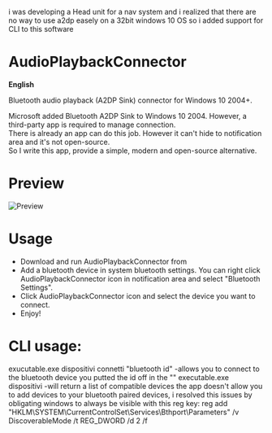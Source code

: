 i was developing a Head unit for a nav system and i realized that there are no way to use a2dp easely on a 32bit windows 10 OS so i added support for CLI to this software

# AudioPlaybackConnector
**English** 

Bluetooth audio playback (A2DP Sink) connector for Windows 10 2004+.

Microsoft added Bluetooth A2DP Sink to Windows 10 2004. However, a third-party app is required to manage connection.\
There is already an app can do this job. However it can't hide to notification area and it's not open-source.\
So I write this app, provide a simple, modern and open-source alternative.

# Preview
![Preview](https://cdn.jsdelivr.net/gh/ysc3839/AudioPlaybackConnector@master/AudioPlaybackConnector.gif)

# Usage
* Download and run AudioPlaybackConnector from 
* Add a bluetooth device in system bluetooth settings. You can right click AudioPlaybackConnector icon in notification area and select "Bluetooth Settings".
* Click AudioPlaybackConnector icon and select the device you want to connect.
* Enjoy!
# CLI usage:
exucutable.exe dispositivi connetti "bluetooth id" -allows you to connect to the bluetooth device you putted the id off in the ""
executable.exe dispositivi -will return a list of compatible devices
the app doesn't allow you to add devices to your bluetooth paired devices, i resolved this issues by obligating windows to always be visible with this reg key:
reg add "HKLM\SYSTEM\CurrentControlSet\Services\Bthport\Parameters" /v DiscoverableMode /t REG_DWORD /d 2 /f
